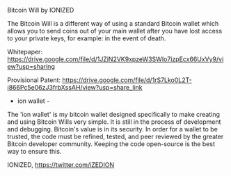 Bitcoin Will by IONIZED

The Bitcoin Will is a different way of using a standard Bitcoin wallet which allows you to send coins out of your main wallet after you have lost access to your private keys, for example: in the event of death.

Whitepaper: https://drive.google.com/file/d/1JZiN2VK9xpzeW3SWIo7izpEcx66UxVy9/view?usp=sharing

Provisional Patent: https://drive.google.com/file/d/1rS7Lko0L2T-i866Pc5e06zJ3frbXssAH/view?usp=share_link


- ion wallet -

The 'ion wallet' is my bitcoin wallet designed specifically to make creating and using Bitcoin Wills very simple. It is still in the process of development and debugging.
Bitcoin's value is in its security. In order for a wallet to be trusted, the code must be refined, tested, and peer reviewed by the greater Bitcoin developer community. Keeping the code open-source is the best way to ensure this.


IONIZED,
https://twitter.com/iZEDION